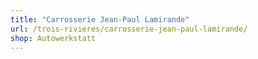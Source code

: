 ```yaml
---
title: "Carrosserie Jean-Paul Lamirande"
url: /trois-rivieres/carrosserie-jean-paul-lamirande/
shop: Autowerkstatt
---
```

